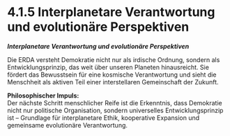 # 4.1.5 Interplanetare Verantwortung und evolutionäre Perspektiven

_**Interplanetare Verantwortung und evolutionäre Perspektiven**_

Die ERDA versteht Demokratie nicht nur als irdische Ordnung, sondern als Entwicklungsprinzip, das weit über unseren Planeten hinausreicht. Sie fördert das Bewusstsein für eine kosmische Verantwortung und sieht die Menschheit als aktiven Teil einer interstellaren Gemeinschaft der Zukunft.

**Philosophischer Impuls:**\
Der nächste Schritt menschlicher Reife ist die Erkenntnis, dass Demokratie nicht nur politische Organisation, sondern universelles Entwicklungsprinzip ist – Grundlage für interplanetare Ethik, kooperative Expansion und gemeinsame evolutionäre Verantwortung.
